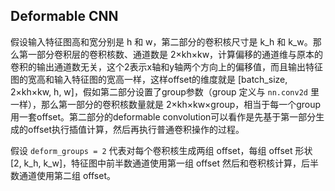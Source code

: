 ## Deformable CNN

假设输入特征图高和宽分别是 h 和 w，第二部分的卷积核尺寸是 k_h 和 k_w。那么第一部分卷积层的卷积核数、通道数是 2×kh×kw，计算偏移的通道维与原本的卷积的输出通道数无关，这个2表示x轴和y轴两个方向上的偏移值，而且输出特征图的宽高和输入特征图的宽高一样，这样offset的维度就是 [batch_size, 2×kh×kw, h, w]，假如第二部分设置了group参数（group 定义与 `nn.conv2d` 里一样），那么第一部分的卷积核数量就是 2×kh×kw×group，相当于每一个group用一套offset。第二部分的deformable convolution可以看作是先基于第一部分生成的offset执行插值计算，然后再执行普通卷积操作的过程。

假设 `deform_groups = 2` 代表对每个卷积核生成两组 offset，每组 offset 形状 [2, k_h, k_w]，特征图中前半数通道使用第一组 offset 然后和卷积核计算，后半数通道使用第二组 offset。
